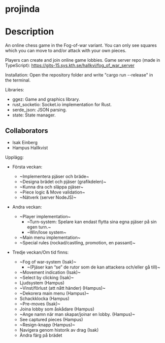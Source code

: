 # projinda

# Description
An online chess game in the Fog-of-war variant. You can only see squares which you can move to and/or attack with your own pieces.

Players can create and join online game lobbies.
Game server repo (made in TypeScript): https://gits-15.sys.kth.se/hallkvi/fog_of_war_server

Installation: Open the repository folder and write "cargo run --release" in the terminal.

Libraries:
* ggez: Game and graphics library.
* rust_socketio: Socket.io implementation for Rust.
* serde_json: JSON parsing.
* state: State manager.

## Collaborators
* Isak Einberg
* Hampus Hallkvist

Upplägg:

* Första veckan:
  * ~Implementera pjäser och bräde~
  * ~Designa brädet och pjäser (grafikdelen)~
  * ~Kunna dra och släppa pjäser~
  * ~Piece logic & Move validation~
  * ~Nätverk (server NodeJS)~

* Andra veckan:
  * ~Player implementation~
    * ~Turn-system: Spelare kan endast flytta sina egna pjäser på sin egen turn.~
    * ~Win/lose system~
  * ~Main menu implementation~
  * ~Special rules (rockad/castling, promotion, en passant)~

* Tredje veckan/Om tid finns:
  * ~Fog of war-system (Isak)~
    * ~(Pjäser kan “se” de rutor som de kan attackera och/eller gå till)~
  * ~Movement indication (Isak)~
  * ~Select by clicking (Isak)~
  * Ljudsystem (Hampus)
  * ~Vinst/förlust (att nått händer) (Hampus)~
  * ~Dekorera main menu (Hampus)~
  * Schackklocka (Hampus)
  * ~Pre-moves (Isak)~
  * Joina lobby som åskådare (Hampus)
  * ~Ange namn när man skapar/joinar en lobby. (Hampus)~
  * See captured pieces (Hampus)
  * ~Resign-knapp (Hampus)~
  * Navigera genom historik av drag (Isak)
  * Ändra färg på brädet
